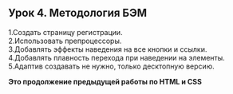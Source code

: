 ## Урок 4. Методология БЭМ

1.Создать страницу регистрации.<br>
2.Использовать препроцессоры.<br>
3.Добавлять эффекты наведения на все кнопки и ссылки.<br>
4.Добавлять плавность перехода при наведении на элементы.<br>
5.Адаптив создавать не нужно, только десктопную версию.<br>

**Это продолжение предыдущей работы по HTML и CSS**
